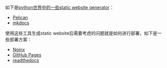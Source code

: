 如下是[python世界中的一些static website generator](https://www.fullstackpython.com/static-site-generator.html)：

- [Pelican](https://www.fullstackpython.com/pelican.html) 
- [mkdocs](https://www.mkdocs.org/)

使用这些工具生成static website后需要考虑的问题就是如何进行部署，如下是一些部署方案：

- [Nginx](https://docs.nginx.com/nginx/admin-guide/web-server/serving-static-content/)
- [GitHub Pages](https://pages.github.com/)  
- [readthedocs](https://readthedocs.org/)

  